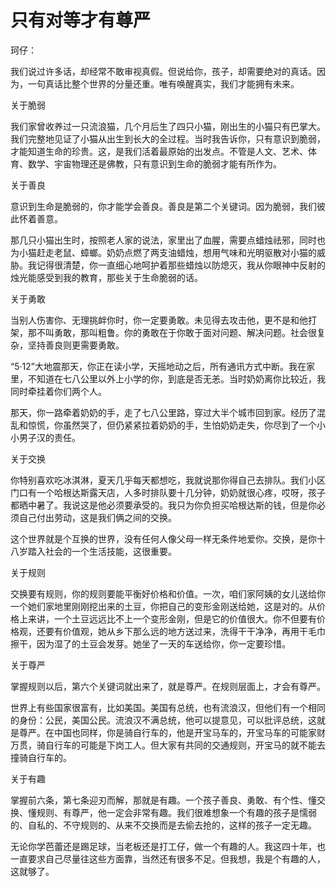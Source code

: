 # 只有对等才有尊严

珂仔： 

我们说过许多话，却经常不敢审视真假。但说给你，孩子，却需要绝对的真话。因为，一句真话比整个世界的分量还重。唯有唤醒真实，我们才能拥有未来。 

关于脆弱 

我们家曾收养过一只流浪猫，几个月后生了四只小猫，刚出生的小猫只有巴掌大。我们完整地见证了小猫从出生到长大的全过程。当时我告诉你，只有意识到脆弱，才能知道生命的珍贵。这，是我们活着最原始的出发点。不管是人文、艺术、体育、数学、宇宙物理还是佛教，只有意识到生命的脆弱才能有所作为。 

关于善良 

意识到生命是脆弱的，你才能学会善良。善良是第二个关键词。因为脆弱，我们彼此怀着善意。 

那几只小猫出生时，按照老人家的说法，家里出了血腥，需要点蜡烛祛邪，同时也为小猫赶走老鼠、蟑螂。奶奶点燃了两支油蜡烛，想用气味和光明驱散对小猫的威胁。我记得很清楚，你一直细心地呵护着那些蜡烛以防熄灭，我从你眼神中反射的烛光能感受到我的教育，那些关于生命脆弱的话。 

关于勇敢 

当别人伤害你、无理挑衅你时，你一定要勇敢。未见得去攻击他，更不是和他打架，那不叫勇敢，那叫粗鲁。你的勇敢在于你敢于面对问题、解决问题。社会很复杂，坚持善良则更需要勇敢。 

“5·12”大地震那天，你正在读小学，天摇地动之后，所有通讯方式中断。我在家里，不知道在七八公里以外上小学的你，到底是否无恙。当时奶奶离你比较近，我同时牵挂着你们两个人。 

那天，你一路牵着奶奶的手，走了七八公里路，穿过大半个城市回到家。经历了混乱和惊慌，你虽然哭了，但仍紧紧拉着奶奶的手，生怕奶奶走失，你尽到了一个小小男子汉的责任。 

关于交换 

你特别喜欢吃冰淇淋，夏天几乎每天都想吃，我就说那你得自己去排队。我们小区门口有一个哈根达斯露天店，人多时排队要十几分钟，奶奶就很心疼，哎呀，孩子都晒中暑了。我说这是他必须要承受的。我只为你负担买哈根达斯的钱，但是你必须自己付出劳动，这是我们俩之间的交换。 

这个世界就是个互换的世界，没有任何人像父母一样无条件地爱你。交换，是你十八岁踏入社会的一个生活技能，这很重要。 

关于规则 

交换要有规则，你的规则要能平衡好价格和价值。一次，咱们家阿姨的女儿送给你一个她们家地里刚刚挖出来的土豆，你把自己的变形金刚送给她，这是对的。从价格上来讲，一个土豆远远比不上一个变形金刚，但是它的价值很大。你不但要有价格观，还要有价值观，她从乡下那么远的地方送过来，洗得干干净净，再用干毛巾擦干，因为湿了的土豆会发芽。她坐了一天的车送给你，你一定要珍惜。 

关于尊严 

掌握规则以后，第六个关键词就出来了，就是尊严。在规则层面上，才会有尊严。 

世界上有些国家很富有，比如美国。美国有总统，也有流浪汉，但他们有一个相同的身份：公民，美国公民。流浪汉不满总统，他可以提意见，可以批评总统，这就是尊严。在中国也同样，你是骑自行车的，他是开宝马车的，开宝马车的可能家财万贯，骑自行车的可能是下岗工人。但大家有共同的交通规则，开宝马的就不能去撞骑自行车的。 

关于有趣 

掌握前六条，第七条迎刃而解，那就是有趣。一个孩子善良、勇敢、有个性、懂交换、懂规则、有尊严，他一定会非常有趣。我们很难想象一个有趣的孩子是懦弱的、自私的、不守规则的、从来不交换而是去偷去抢的，这样的孩子一定无趣。 

无论你学芭蕾还是踢足球，当老板还是打工仔，做一个有趣的人。我这四十年，也一直要求自己尽量往这些方面靠，当然还有很多不足。但我想，我是个有趣的人，这就够了。